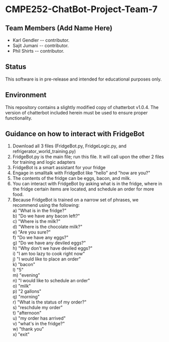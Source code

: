 # CMPE252-ChatBot-Project-Team-7

## Team Members (Add Name Here)
* Karl Gendler -- contributor.
* Sajit Jumani -- contributor.
* Phil Shirts -- contributor.

## Status
This software is in pre-release and intended for educational purposes only.

## Environment
This repository contains a slightly modified copy of chatterbot v1.0.4. The version of chatterbot included herein must be used to ensure proper functionality.

## Guidance on how to interact with FridgeBot
1) Download all 3 files (FridgeBot.py, FridgeLogic.py, and refrigerator_world_training.py)
2) FridgeBot.py is the main file; run this file. It will call upon the other 2 files for training and logic adapters
3) FridgeBot is a smart assistant for your fridge
4) Engage in smalltalk with FridgeBot like "hello" and "how are you?"
5) The contents of the fridge can be eggs, bacon, and milk.
6) You can interact with FridgeBot by asking what is in the fridge, where in the fridge certain items are located, and schedule an order for more food.
7) Because FridgeBot is trained on a narrow set of phrases, we recommend using the following:<br/>
  a) "What is in the fridge?"<br/>
  b) "Do we have any bacon left?"<br/>
  c) "Where is the milk?"<br/>
  d) "Where is the chocolate milk?"<br/>
  e) "Are you sure?"<br/>
  f) "Do we have any eggs?"<br/>
  g) "Do we have any deviled eggs?"<br/>
  h) "Why don't we have deviled eggs?"<br/>
  i) "I am too lazy to cook right now"<br/>
  j) "I would like to place an order"<br/>
  k) "bacon"<br/>
  l) "5"<br/>
  m) "evening"<br/>
  n) "I would like to schedule an order"<br/>
  o) "milk"<br/>
  p) "2 gallons"<br/>
  q) "morning"<br/>
  r) "What is the status of my order?"<br/>
  s) "reschdule my order"<br/>
  t) "afternoon"<br/>
  u) "my order has arrived"<br/>
  v) "what's in the fridge?"<br/>
  w) "thank you"<br/>
  x) "exit"<br/>
